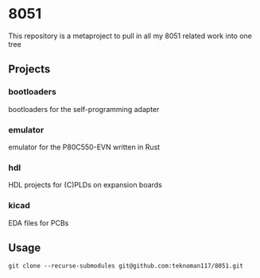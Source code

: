 8051 
====
This repository is a metaproject to pull in all my 8051 related work into one tree

## Projects

### bootloaders

bootloaders for the self-programming adapter

### emulator

emulator for the P80C550-EVN written in Rust

### hdl

HDL projects for (C)PLDs on expansion boards

### kicad

EDA files for PCBs

## Usage

```
git clone --recurse-submodules git@github.com:teknoman117/8051.git
```
